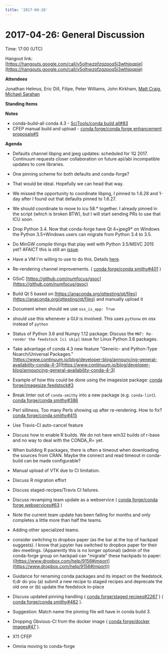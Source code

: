```yaml
---
title: '2017-04-26'
---
```

# 2017-04-26: General Discussion

Time: 17:00 (UTC)

Hangout link: [](https://hangouts.google.com/call/v5olhwzpfzgzpoq5i3wthjpqpie)[https://hangouts.google.com/call/v5olhwzpfzgzpoq5i3wthjpqpie](https://hangouts.google.com/call/v5olhwzpfzgzpoq5i3wthjpqpie)

**Attendees**

Jonathan Helmus, Eric Dill,  Filipe, Peter Williams, John Kirkham, [Matt Craig](https://conda-forge.hackpad.com/ep/profile/yBvjHx0Ad3Y), [Michael Sarahan](https://conda-forge.hackpad.com/ep/profile/yHQTJXZ4gyS)

**Standing Items**

**Notes**

*   conda-build-all conda 4.3 - [SciTools/conda build all#83](https://github.com/SciTools/conda-build-all/pull/83)
*   CFEP manual build and upload - [conda forge/conda forge enhancement proposals#5](https://github.com/conda-forge/conda-forge-enhancement-proposals/pull/5)

**Agenda**

*   Defaults   channel libpng and jpeg updates: scheduled for 1Q 2017.  Continuum   requests closer collaboration on future api/abi incompatible updates to   core libraries.

*   One pinning scheme for both defaults and conda-forge?
*   That would be ideal.  Hopefully we can head that way.
*   We missed the opportunity to coordinate libpng, I pinned to 1.6.28 and 1-day after I found out that defaults pinned to 1.6.27.
*   We  should coordinate to move to icu 58.* together. I already pinned in the  script (which is broken BTW), but I will start sending PRs to use that  ICU soon.

*   Drop   Python 3.4. Now that conda-forge have Qt 4+jpeg9* on Windows the  Python  3.5+Windows users can migrate from Python 3.4 to 3.5.

*   Do MinGW compile things that play well with Python 3.5/MSVC 2015 yet? AFAICT this is still an [issue](http://bugs.python.org/issue4709).
*   Have a VM I'm willing to use to do this. Details [here](https://github.com/boxcutter/macos).

*   Re-rendering channel improvements. ( [conda forge/conda smithy#401](https://github.com/conda-forge/conda-smithy/pull/401) )
*   GSoC [](https://github.com/numfocus/gsoc)[https://github.com/numfocus/gsoc](https://github.com/numfocus/gsoc)
*   Build Qt 5 based on [](https://anaconda.org/qttesting/qt/files)[https://anaconda.org/qttesting/qt/files](https://anaconda.org/qttesting/qt/files) and manually upload it
*   Document when should we use `osx_is_app: True`

*   should use this whenever a GUI is involved. This uses `pythonw` on osx instead of `python`

*   Status of Python 3.6 and Numpy 1.12 package: Discuss the `MNT: Re-render the feedstock [ci skip]` issue for Linux Python 3.6 packages.
*   Take advantage of conda 4.3 new feature "Generic- and Python-Type Noarch/Universal Packages." [](https://www.continuum.io/blog/developer-blog/announcing-general-availability-conda-4-3)[https://www.continuum.io/blog/developer-blog/announcing-general-availability-conda-4-3](https://www.continuum.io/blog/developer-blog/announcing-general-availability-conda-4-3)

*   Example of how this could be done using the imagesize package: [conda forge/imagesize feedstock#3](https://github.com/conda-forge/imagesize-feedstock/pull/3)

*   Break linter out of `conda-smithy` into a new package (e.g. `conda-lint`). [conda forge/conda smithy#386](https://github.com/conda-forge/conda-smithy/issues/386)

*   Perl silliness. Too many Perls showing up after re-rendering. How to fix? [conda forge/conda smithy#415](https://github.com/conda-forge/conda-smithy/issues/415)

*   Use Travis-CI auto-cancel feature

*   Discuss how to enable R builds. We do not have win32 builds of r-base and no way to deal with the CONDA_R=<version> yet. 

*   When  building R packages, there is often a timeout when downloading the  sources from CRAN. Maybe the connect and read timeout in conda-build can  be made configurable?

*   Manual upload of VTK due to CI limitation.

*   Discuss R migration effort
*   Discuss staged-recipes/Travis CI failures.
*   Discuss revamping team update as a webservice ( [conda forge/conda forge webservices#63](https://github.com/conda-forge/conda-forge-webservices/issues/63) )

*   Note the current team update has been failing for months and only completes a little more than half the teams.

*   Adding other specialized teams.

*   consider  switching to dropbox paper (as the bar at the top of hackpad suggests).  I know that jupyter has switched to dropbox paper for their dev  meetings. (Apparently this is no longer optional) (admin of the  conda-forge group on hackpad can "migrate" these hackpads to paper: [](https://www.dropbox.com/help/9156#import))[https://www.dropbox.com/help/9156#import](https://www.dropbox.com/help/9156#import))

*   Guidance  for renaming conda packages and its impact on the feedstock. tl;dr do  you (a) submit a new recipe to staged recipes and deprecate the old one  or (b) update the feedstock in-place

*   Discuss updated pinning handling ( [conda forge/staged recipes#2267](https://github.com/conda-forge/staged-recipes/pull/2267) ) ( [conda forge/conda smithy#482](https://github.com/conda-forge/conda-smithy/pull/482) ).

*   Suggestion: Match name the pinning file will have in conda build 3.

*   Dropping Obvious-CI from the docker image ( [conda forge/docker images#47](https://github.com/conda-forge/docker-images/pull/47) ).
*   X11 CFEP

*   Omnia moving to conda-forge